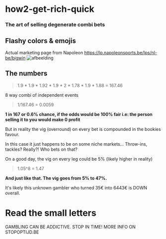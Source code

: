 # how2-get-rich-quick
### The art of selling degenerate combi bets

## Flashy colors & emojis 
Actual marketing page from Napoleon https://lp.napoleonsports.be/lps/nl-be/bigwin
![afbeelding](https://github.com/user-attachments/assets/6707d2ec-575c-4527-bad0-6e8a777c5d5e)

## The numbers

> 1.9 * 1.9 * 1.92 * 1.9 * 2 * 1.78 * 1.9 * 1.88 = 167.46

8 way combi of independent events

> 1/167.46 = 0.0059

**1 in 167 or 0.6% chance, if the odds would be 100% fair i.e: the person selling it to you would make 0 profit**

But in reality the vig (overround) on every bet is compounded in the bookies favour.

In this case it just happens to be on some niche markets... Throw-ins, tackles? Really?! Who bets on that?

On a good day, the vig on every leg could be 5% (likely higher in reality)

> 1.05^8 = 1.47

**And just like that. The vig goes from 5% to 47%.**

It's likely this unknown gambler who turned 35€ into 6443€ is DOWN overall.

# Read the small letters
GAMBLING CAN BE ADDICTIVE. STOP IN TIME! MORE INFO ON STOPOPTIJD.BE


